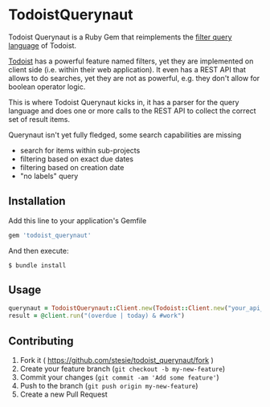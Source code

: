 # TodoistQuerynaut

Todoist Querynaut is a Ruby Gem that reimplements the [filter query language](https://support.todoist.com/hc/en-us/articles/205248842-Filters)
of Todoist.

[Todoist](https://todoist.com) has a powerful feature named filters,
yet they are implemented on client side (i.e. within their web application).
It even has a REST API that allows to do searches, yet they are not as powerful,
e.g. they don't allow for boolean operator logic.

This is where Todoist Querynaut kicks in, it has a parser for the query
language and does one or more calls to the REST API to collect the correct set
of result items.

Querynaut isn't yet fully fledged, some search capabilities are missing

* search for items within sub-projects
* filtering based on exact due dates
* filtering based on creation date
* "no labels" query

## Installation

Add this line to your application's Gemfile

```ruby
gem 'todoist_querynaut'
```

And then execute:

    $ bundle install

## Usage

```ruby
querynaut = TodoistQuerynaut::Client.new(Todoist::Client.new("your_api_token"))
result = @client.run("(overdue | today) & #work")
```

## Contributing

1. Fork it ( https://github.com/stesie/todoist_querynaut/fork )
2. Create your feature branch (`git checkout -b my-new-feature`)
3. Commit your changes (`git commit -am 'Add some feature'`)
4. Push to the branch (`git push origin my-new-feature`)
5. Create a new Pull Request
